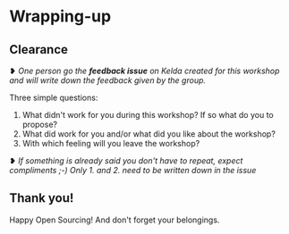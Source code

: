 # Wrapping-up

## Clearance

❥ _One person go the **feedback issue** on Kelda created for this workshop and will write down the feedback given by the group._

Three simple questions:

1. What didn't work for you during this workshop? If so what do you to propose?
2. What did work for you and/or what did you like about the workshop? 
3. With which feeling will you leave the workshop?

❥ _If something is already said you don't have to repeat, expect compliments ;-) Only 1. and 2. need to be written down in the issue_

## Thank you!

Happy Open Sourcing! And don't forget your belongings.


